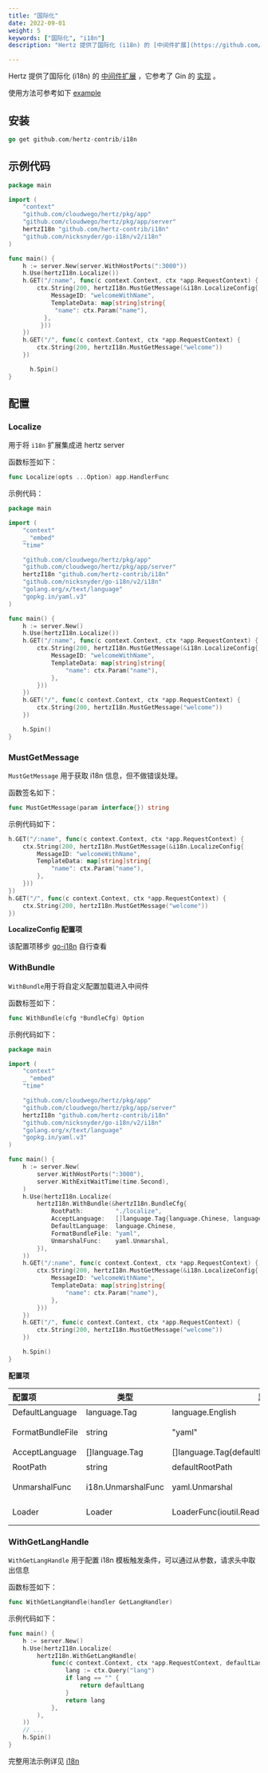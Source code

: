 ```yaml
---
title: "国际化"
date: 2022-09-01
weight: 5
keywords: ["国际化", "i18n"]
description: "Hertz 提供了国际化 (i18n) 的 [中间件扩展](https://github.com/hertz-contrib/i18n) ，它参考了 Gin 的 [实现](https://github.com/gin-contrib/i18n) 。"

---
```


Hertz 提供了国际化 (i18n) 的 [中间件扩展](https://github.com/hertz-contrib/i18n) ，它参考了 Gin 的 [实现](https://github.com/gin-contrib/i18n) 。

使用方法可参考如下 [example](https://github.com/hertz-contrib/i18n/tree/main/example)

## 安装

```go
go get github.com/hertz-contrib/i18n
```

## 示例代码

```go
package main

import (
    "context"
    "github.com/cloudwego/hertz/pkg/app"
    "github.com/cloudwego/hertz/pkg/app/server"
    hertzI18n "github.com/hertz-contrib/i18n"
    "github.com/nicksnyder/go-i18n/v2/i18n"
)

func main() {
    h := server.New(server.WithHostPorts(":3000"))
    h.Use(hertzI18n.Localize())
    h.GET("/:name", func(c context.Context, ctx *app.RequestContext) {
        ctx.String(200, hertzI18n.MustGetMessage(&i18n.LocalizeConfig{
            MessageID: "welcomeWithName",
            TemplateData: map[string]string{
             "name": ctx.Param("name"),
          },
         }))
    })
	h.GET("/", func(c context.Context, ctx *app.RequestContext) {
        ctx.String(200, hertzI18n.MustGetMessage("welcome"))
	})

      h.Spin()
}
```

## 配置

### Localize

用于将 `i18n` 扩展集成进 hertz server

函数标签如下：

```go
func Localize(opts ...Option) app.HandlerFunc
```

示例代码：

```go
package main

import (
    "context"
    _ "embed"
    "time"

    "github.com/cloudwego/hertz/pkg/app"
    "github.com/cloudwego/hertz/pkg/app/server"
    hertzI18n "github.com/hertz-contrib/i18n"
    "github.com/nicksnyder/go-i18n/v2/i18n"
    "golang.org/x/text/language"
    "gopkg.in/yaml.v3"
)

func main() {
    h := server.New()
    h.Use(hertzI18n.Localize())
    h.GET("/:name", func(c context.Context, ctx *app.RequestContext) {
        ctx.String(200, hertzI18n.MustGetMessage(&i18n.LocalizeConfig{
            MessageID: "welcomeWithName",
            TemplateData: map[string]string{
                "name": ctx.Param("name"),
            },
        }))
    })
    h.GET("/", func(c context.Context, ctx *app.RequestContext) {
        ctx.String(200, hertzI18n.MustGetMessage("welcome"))
    })

    h.Spin()
}
```

### MustGetMessage

`MustGetMessage` 用于获取 i18n 信息，但不做错误处理。

函数签名如下：

```go
func MustGetMessage(param interface{}) string
```

示例代码如下：

```go
h.GET("/:name", func(c context.Context, ctx *app.RequestContext) {
	ctx.String(200, hertzI18n.MustGetMessage(&i18n.LocalizeConfig{
		MessageID: "welcomeWithName",
		TemplateData: map[string]string{
			"name": ctx.Param("name"),
		},
	}))
})
h.GET("/", func(c context.Context, ctx *app.RequestContext) {
	ctx.String(200, hertzI18n.MustGetMessage("welcome"))
})

```

**LocalizeConfig 配置项**

该配置项移步 [go-i18n](https://github.com/nicksnyder/go-i18n/blob/main/v2/i18n/localizer.go#L53) 自行查看

### WithBundle

`WithBundle`用于将自定义配置加载进入中间件

函数标签如下：

```go
func WithBundle(cfg *BundleCfg) Option
```

示例代码如下：

```go
package main

import (
    "context"
    _ "embed"
    "time"

    "github.com/cloudwego/hertz/pkg/app"
    "github.com/cloudwego/hertz/pkg/app/server"
    hertzI18n "github.com/hertz-contrib/i18n"
    "github.com/nicksnyder/go-i18n/v2/i18n"
    "golang.org/x/text/language"
    "gopkg.in/yaml.v3"
)

func main() {
    h := server.New(
        server.WithHostPorts(":3000"),
        server.WithExitWaitTime(time.Second),
    )
    h.Use(hertzI18n.Localize(
        hertzI18n.WithBundle(&hertzI18n.BundleCfg{
            RootPath:         "./localize",
            AcceptLanguage:   []language.Tag{language.Chinese, language.English},
            DefaultLanguage:  language.Chinese,
            FormatBundleFile: "yaml",
            UnmarshalFunc:    yaml.Unmarshal,
        }),
    ))
    h.GET("/:name", func(c context.Context, ctx *app.RequestContext) {
        ctx.String(200, hertzI18n.MustGetMessage(&i18n.LocalizeConfig{
            MessageID: "welcomeWithName",
            TemplateData: map[string]string{
                "name": ctx.Param("name"),
            },
        }))
    })
    h.GET("/", func(c context.Context, ctx *app.RequestContext) {
        ctx.String(200, hertzI18n.MustGetMessage("welcome"))
    })

    h.Spin()
}
```

**配置项**

| 配置项           | 类型               | 默认值                                                   | 描述                                           |
| :--------------- | ------------------ | -------------------------------------------------------- | ---------------------------------------------- |
| DefaultLanguage  | language.Tag       | language.English                                         | 默认转换语言类型                               |
| FormatBundleFile | string             | "yaml"                                                   | 转换文件模板类型，例如：yaml, json             |
| AcceptLanguage   | []language.Tag     | []language.Tag{defaultLanguage,language.Chinese} | 接收转换类型                                   |
| RootPath         | string             | defaultRootPath                                          | 模板文件目录                                   |
| UnmarshalFunc    | i18n.UnmarshalFunc | yaml.Unmarshal                                           | 模板文件解码函数，例如：yaml.Unmarshal         |
| Loader           | Loader             | LoaderFunc(ioutil.ReadFile)                              | 文件读取函数，例如 LoaderFunc(ioutil.ReadFile) |

### WithGetLangHandle

`WithGetLangHandle` 用于配置 i18n 模板触发条件，可以通过从参数，请求头中取出信息

函数标签如下：

```go
func WithGetLangHandle(handler GetLangHandler)
```

示例代码如下：

```go
func main() {
    h := server.New()
	h.Use(hertzI18n.Localize(
		hertzI18n.WithGetLangHandle(
			func(c context.Context, ctx *app.RequestContext, defaultLang string) string {
				lang := ctx.Query("lang")
				if lang == "" {
					return defaultLang
				}
				return lang
			},
		),
	))
	// ...
    h.Spin()
}
```

完整用法示例详见 [i18n](https://github.com/hertz-contrib/i18n/)
